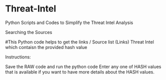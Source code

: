 # Threat-Intel
Python Scripts and Codes to Simplify the Threat Intel Analysis

Searching the Sources



#This Python code helps to get the links / Source list (Links) Threat Intel which contaisn the provided hash value

Instructions:

Save the RAW code and run the python code
Enter any one of HASH values that is available if you want to have more details about the HASH values.
